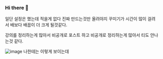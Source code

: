 ### Hi there 👋

일단 설정은 했는데 적을게 없다
진짜 만드는것만 올려야지
꾸미기가 시간이 많이 걸려서
배보다 배꼽이 더 크게 될것같다.

강의를 정리하는게 많아서 비공개로 포스트 하고
비공개로 정리하는게 많아서 티도 안나는것 같다.


![image](https://user-images.githubusercontent.com/64429035/138073442-822c52a7-77b6-444f-8864-6788e1e32cd3.png)
나한테는 이렇게 보이는데

<!--
**Koartifact/Koartifact** is a ✨ _special_ ✨ repository because its `README.md` (this file) appears on your GitHub profile.

Here are some ideas to get you started:

- 🔭 I’m currently working on ...
- 🌱 I’m currently learning ...
- 👯 I’m looking to collaborate on ...
- 🤔 I’m looking for help with ...
- 💬 Ask me about ...
- 📫 How to reach me: ...
- 😄 Pronouns: ...
- ⚡ Fun fact: ...
-->
